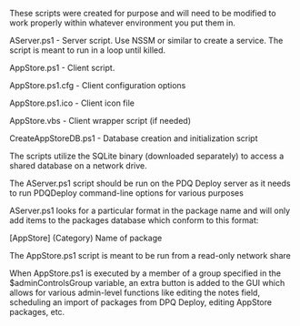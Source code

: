 These scripts were created for purpose and will need to be modified to work properly within whatever environment you put them in.

AServer.ps1 - Server script. Use NSSM or similar to create a service. The script is meant to run in a loop until killed.

AppStore.ps1 - Client script.

AppStore.ps1.cfg - Client configuration options

AppStore.ps1.ico - Client icon file

AppStore.vbs - Client wrapper script (if needed)

CreateAppStoreDB.ps1 - Database creation and initialization script

The scripts utilize the SQLite binary (downloaded separately) to access a shared database on a network drive.

The AServer.ps1 script should be run on the PDQ Deploy server as it needs to run PDQDeploy command-line options for various purposes

AServer.ps1 looks for a particular format in the package name and will only add items to the packages database which conform to this format:

[AppStore] (Category) Name of package

The AppStore.ps1 script is meant to be run from a read-only network share

When AppStore.ps1 is executed by a member of a group specified in the $adminControlsGroup variable, an extra button is added to the GUI which allows for various admin-level functions like editing the notes field, scheduling an import of packages from DPQ Deploy, editing AppStore packages, etc.

